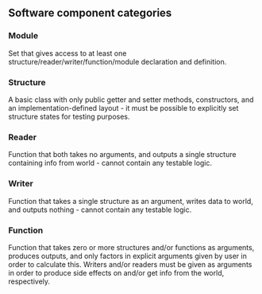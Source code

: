 ## Software component categories

### Module
Set that gives access to at least one structure/reader/writer/function/module declaration and definition.

### Structure
A basic class with only public getter and setter methods,
constructors, and an implementation-defined layout - it must
be possible to explicitly set structure states for testing purposes.

### Reader
Function that both takes no arguments, and outputs a single structure
containing info from world - cannot contain any testable logic.

### Writer
Function that takes a single structure as an argument, writes data to world, and outputs
nothing - cannot contain any testable logic.

### Function
Function that takes zero or more structures and/or functions as
arguments, produces outputs, and only factors in explicit arguments given by
user in order to calculate this. Writers and/or readers must be given as
arguments in order to produce side effects on and/or get info from the world, respectively.